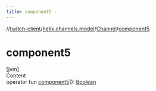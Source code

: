 ```yaml
---
title: component5 -
---
```

//[twitch-client](../../index.md)/[helix.channels.model](../index.md)/[Channel](index.md)/[component5](component5.md)



# component5  
[jvm]  
Content  
operator fun [component5](component5.md)(): [Boolean](https://kotlinlang.org/api/latest/jvm/stdlib/kotlin/-boolean/index.html)  




